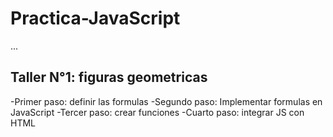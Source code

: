 # Practica-JavaScript

...

## Taller N°1: figuras geometricas

-Primer paso: definir las formulas
-Segundo paso: Implementar formulas en JavaScript
-Tercer paso: crear funciones
-Cuarto paso: integrar JS con HTML